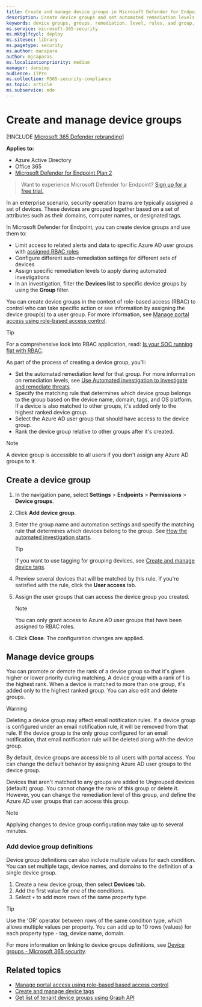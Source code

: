 ```yaml
---
title: Create and manage device groups in Microsoft Defender for Endpoint
description: Create device groups and set automated remediation levels on them by confirming the rules that apply on the group
keywords: device groups, groups, remediation, level, rules, aad group, role, assign, rank
ms.service: microsoft-365-security
ms.mktglfcycl: deploy
ms.sitesec: library
ms.pagetype: security
ms.author: macapara
author: mjcaparas
ms.localizationpriority: medium
manager: dansimp
audience: ITPro
ms.collection: M365-security-compliance
ms.topic: article
ms.subservice: mde
---
```


# Create and manage device groups

[!INCLUDE [Microsoft 365 Defender rebranding](../../includes/microsoft-defender.md)]

**Applies to:**
- Azure Active Directory
- Office 365
- [Microsoft Defender for Endpoint Plan 2](https://go.microsoft.com/fwlink/p/?linkid=2154037)

> Want to experience Microsoft Defender for Endpoint? [Sign up for a free trial.](https://signup.microsoft.com/create-account/signup?products=7f379fee-c4f9-4278-b0a1-e4c8c2fcdf7e&ru=https://aka.ms/MDEp2OpenTrial?ocid=docs-wdatp-exposedapis-abovefoldlink)

In an enterprise scenario, security operation teams are typically assigned a set of devices. These devices are grouped together based on a set of attributes such as their domains, computer names, or designated tags.

In Microsoft Defender for Endpoint, you can create device groups and use them to:

- Limit access to related alerts and data to specific Azure AD user groups with [assigned RBAC roles](rbac.md)
- Configure different auto-remediation settings for different sets of devices
- Assign specific remediation levels to apply during automated investigations
- In an investigation, filter the **Devices list** to specific device groups by using the **Group** filter.

You can create device groups in the context of role-based access (RBAC) to control who can take specific action or see information by assigning the device group(s) to a user group. For more information, see [Manage portal access using role-based access control](rbac.md).

> [!TIP]
> For a comprehensive look into RBAC application, read: [Is your SOC running flat with RBAC](https://techcommunity.microsoft.com/t5/Windows-Defender-ATP/Is-your-SOC-running-flat-with-limited-RBAC/ba-p/320015).

As part of the process of creating a device group, you'll:

- Set the automated remediation level for that group. For more information on remediation levels, see [Use Automated investigation to investigate and remediate threats](automated-investigations.md).
- Specify the matching rule that determines which device group belongs to the group based on the device name, domain, tags, and OS platform. If a device is also matched to other groups, it's added only to the highest ranked device group.
- Select the Azure AD user group that should have access to the device group.
- Rank the device group relative to other groups after it's created.

> [!NOTE]
> A device group is accessible to all users if you don't assign any Azure AD groups to it.

## Create a device group

1. In the navigation pane, select **Settings** \> **Endpoints** \> **Permissions** \> **Device groups**.

2. Click **Add device group**.

3. Enter the group name and automation settings and specify the matching rule that determines which devices belong to the group. See [How the automated investigation starts](automated-investigations.md#how-the-automated-investigation-starts).

    > [!TIP]
    > If you want to use tagging for grouping devices, see [Create and manage device tags](machine-tags.md).

4. Preview several devices that will be matched by this rule. If you're satisfied with the rule, click the **User access** tab.

5. Assign the user groups that can access the device group you created.

    > [!NOTE]
    > You can only grant access to Azure AD user groups that have been assigned to RBAC roles.

6. Click **Close**. The configuration changes are applied.

## Manage device groups

You can promote or demote the rank of a device group so that it's given higher or lower priority during matching. A device group with a rank of 1 is the highest rank. When a device is matched to more than one group, it's added only to the highest ranked group. You can also edit and delete groups.

> [!WARNING]
> Deleting a device group may affect email notification rules. If a device group is configured under an email notification rule, it will be removed from that rule. If the device group is the only group configured for an email notification, that email notification rule will be deleted along with the device group.

By default, device groups are accessible to all users with portal access. You can change the default behavior by assigning Azure AD user groups to the device group.

Devices that aren't matched to any groups are added to Ungrouped devices (default) group. You cannot change the rank of this group or delete it. However, you can change the remediation level of this group, and define the Azure AD user groups that can access this group.

> [!NOTE]
> Applying changes to device group configuration may take up to several minutes.

### Add device group definitions

Device group definitions can also include multiple values for each condition. You can set multiple tags, device names, and domains to the definition of a single device group.

1. Create a new device group, then select **Devices** tab.
2. Add the first value for one of the conditions.
3. Select `+` to add more rows of the same property type.

> [!TIP]
> Use the 'OR' operator between rows of the same condition type, which allows multiple values per property.
> You can add up to 10 rows (values) for each property type - tag, device name, domain.

For more information on linking to device groups definitions, see [Device groups - Microsoft 365 security](https://sip.security.microsoft.com/homepage).

## Related topics

- [Manage portal access using role-based based access control](rbac.md)
- [Create and manage device tags](machine-tags.md)
- [Get list of tenant device groups using Graph API](/graph/api/device-list-memberof)
